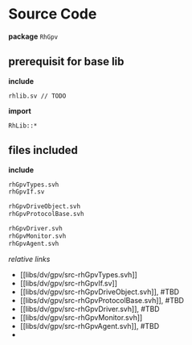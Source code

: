 # Source Code
**package** `RhGpv`

## prerequisit for base lib
**include**
```
rhlib.sv // TODO
```
**import**
```
RhLib::*
```

## files included
**include**
```systemverilog
rhGpvTypes.svh
rhGpvIf.sv

rhGpvDriveObject.svh
rhGpvProtocolBase.svh

rhGpvDriver.svh
rhGpvMonitor.svh
rhGpvAgent.svh

```

*relative links*
- [[libs/dv/gpv/src-rhGpvTypes.svh]]
- [[libs/dv/gpv/src-rhGpvIf.sv]]
- [[libs/dv/gpv/src-rhGpvDriveObject.svh]], #TBD 
- [[libs/dv/gpv/src-rhGpvProtocolBase.svh]], #TBD 
- [[libs/dv/gpv/src-rhGpvDriver.svh]], #TBD 
- [[libs/dv/gpv/src-rhGpvMonitor.svh]]
- [[libs/dv/gpv/src-rhGpvAgent.svh]], #TBD 
- 